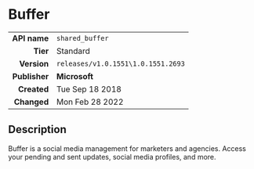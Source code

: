 # Buffer
| | |
|-:|-|
|**API name**|`shared_buffer`|
|**Tier**|Standard|
|**Version**|`releases/v1.0.1551\1.0.1551.2693`|
|**Publisher**|**Microsoft**|
|**Created**|Tue Sep 18 2018|
|**Changed**|Mon Feb 28 2022|

## Description
Buffer is a social media management for marketers and agencies. Access your pending and sent updates, social media profiles, and more.
